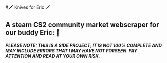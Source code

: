 #🗡️ Knives for Eric 🗡️
## A steam CS2 community market webscraper for our buddy Eric: 🤴

###### **PLEASE NOTE: THIS IS A SIDE PROJECT; IT IS NOT 100% COMPLETE AND MAY INCLUDE ERRORS THAT I MAY HAVE NOT FORSEEN. PAY ATTENTION AND READ *AT YOUR OWN RISK*.**